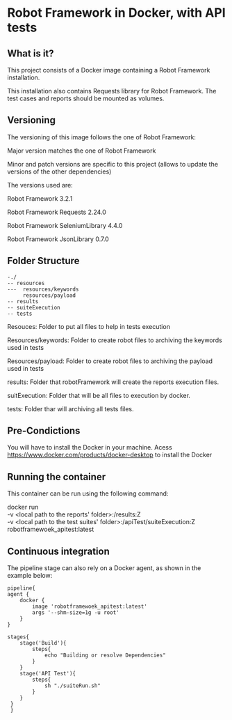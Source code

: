 # Robot Framework in Docker, with API tests

## What is it?
This project consists of a Docker image containing a Robot Framework installation.

This installation also contains Requests library for Robot Framework. The test cases and reports should be mounted as volumes.

## Versioning
The versioning of this image follows the one of Robot Framework:

Major version matches the one of Robot Framework

Minor and patch versions are specific to this project (allows to update the versions of the other dependencies)

The versions used are:

Robot Framework 3.2.1

Robot Framework Requests 2.24.0

Robot Framework SeleniumLibrary 4.4.0

Robot Framework JsonLibrary 0.7.0


## Folder Structure
```
-./
-- resources
---  resources/keywords
     resources/payload
-- results
-- suiteExecution
-- tests
```

Resouces: Folder to put all files to help in tests execution

Resources/keywords: Folder to create robot files to archiving the keywords used in tests

Resources/payload: Folder to create robot files to archiving the payload used in tests

results: Folder that robotFramework will create the reports execution files.

suitExecution: Folder that will be all files to execution by docker.

tests: Folder thar will archiving all tests files.

## Pre-Condictions
You will have to install the Docker in your machine. Acess https://www.docker.com/products/docker-desktop to install the Docker

## Running the container
This container can be run using the following command:

docker run \
    -v <local path to the reports' folder>:/results:Z \
    -v <local path to the test suites' folder>:/apiTest/suiteExecution:Z \
    robotframewoek_apitest:latest
    
  ## Continuous integration  
  The pipeline stage can also rely on a Docker agent, as shown in the example below:
  
    pipeline{
    agent {
        docker {
            image 'robotframewoek_apitest:latest'
            args '--shm-size=1g -u root' 
        }
    }
    
    stages{
        stage('Build'){
            steps{
                echo "Building or resolve Dependencies"
            }
        }
        stage('API Test'){
            steps{
                sh "./suiteRun.sh"
            }
        }
     }
     }
